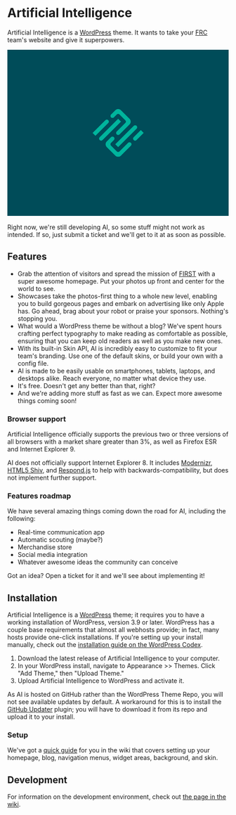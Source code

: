 # Artificial Intelligence

Artificial Intelligence is a [WordPress](https://wordpress.org) theme. It wants to take your [FRC](http://www.usfirst.org/roboticsprograms/frc) team's website and give it superpowers.

![Screenshot of Artificial Intelligence](https://raw.githubusercontent.com/duchenerc/artificial-intelligence/master/screenshot.png "Screenshot of Artificial Intelligence")

Right now, we're still developing AI, so some stuff might not work as intended. If so, just submit a ticket and we'll get to it at as soon as possible.

## Features

* Grab the attention of visitors and spread the mission of [FIRST](http://www.usfirst.org) with a super awesome homepage. Put your photos up front and center for the world to see.
* Showcases take the photos-first thing to a whole new level, enabling you to build gorgeous pages and embark on advertising like only Apple has. Go ahead, brag about your robot or praise your sponsors. Nothing's stopping you.
* What would a WordPress theme be without a blog? We've spent hours crafting perfect typography to make reading as comfortable as possible, ensuring that you can keep old readers as well as you make new ones.
* With its built-in Skin API, AI is incredibly easy to customize to fit your team's branding. Use one of the default skins, or build your own with a config file.
* AI is made to be easily usable on smartphones, tablets, laptops, and desktops alike. Reach everyone, no matter what device they use.
* It's free. Doesn't get any better than that, right?
* And we're adding more stuff as fast as we can. Expect more awesome things coming soon!

### Browser support

Artificial Intelligence officially supports the previous two or three versions of all browsers with a market share greater than 3%, as well as Firefox ESR and Internet Explorer 9.

AI does not officially support Internet Explorer 8. It includes [Modernizr](http://modernizr.com/), [HTML5 Shiv](https://github.com/aFarkas/html5shiv), and [Respond.js](https://github.com/scottjehl/Respond) to help with backwards-compatibility, but does not implement further support.

### Features roadmap

We have several amazing things coming down the road for AI, including the following:

* Real-time communication app
* Automatic scouting (maybe?)
* Merchandise store
* Social media integration
* Whatever awesome ideas the community can conceive

Got an idea? Open a ticket for it and we'll see about implementing it!

## Installation

Artificial Intelligence is a [WordPress](https://wordpress.org) theme; it requires you to have a working installation of WordPress, version 3.9 or later. WordPress has a couple base requirements that almost all webhosts provide; in fact, many hosts provide one-click installations. If you're setting up your install manually, check out the [installation guide on the WordPress Codex](http://codex.wordpress.org/Installing_WordPress).

1. Download the latest release of Artificial Intelligence to your computer.
2. In your WordPress install, navigate to Appearance >> Themes. Click "Add Theme," then "Upload Theme."
3. Upload Artificial Intelligence to WordPress and activate it.

As AI is hosted on GitHub rather than the WordPress Theme Repo, you will not see available updates by default. A workaround for this is to install the [GitHub Updater](https://github.com/afragen/github-updater) plugin; you will have to download it from its repo and upload it to your install.

### Setup

We've got a [quick guide](https://github.com/duchenerc/artificial-intelligence/wiki/Setup) for you in the wiki that covers setting up your homepage, blog, navigation menus, widget areas, background, and skin.

## Development

For information on the development environment, check out [the page in the wiki](https://github.com/duchenerc/artificial-intelligence/wiki/Development-Environment).
